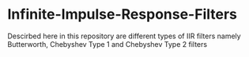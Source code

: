 # Infinite-Impulse-Response-Filters
Descirbed here in this repository are different types of IIR filters namely Butterworth, Chebyshev Type 1 and Chebyshev Type 2 filters
